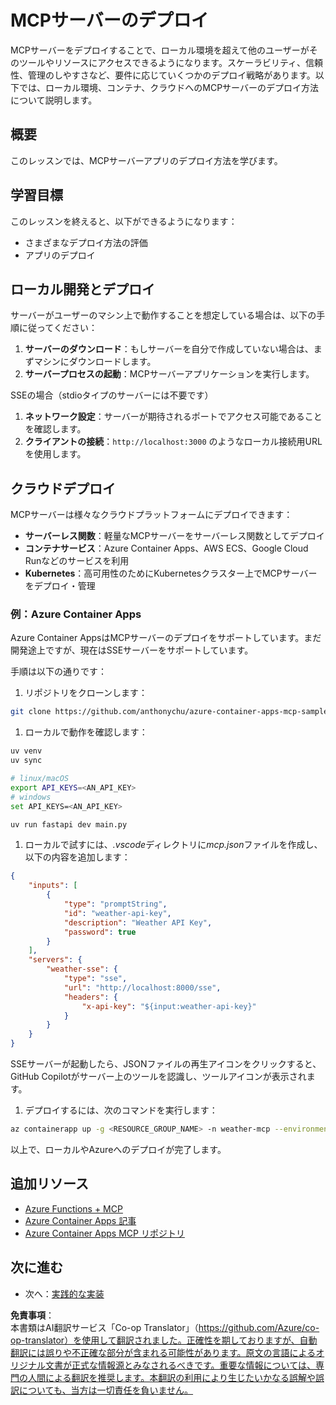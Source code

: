<!--
CO_OP_TRANSLATOR_METADATA:
{
  "original_hash": "7816cc28f7ab9a54e31f9246429ffcd9",
  "translation_date": "2025-05-16T15:00:19+00:00",
  "source_file": "03-GettingStarted/08-deployment/README.md",
  "language_code": "ja"
}
-->
# MCPサーバーのデプロイ

MCPサーバーをデプロイすることで、ローカル環境を超えて他のユーザーがそのツールやリソースにアクセスできるようになります。スケーラビリティ、信頼性、管理のしやすさなど、要件に応じていくつかのデプロイ戦略があります。以下では、ローカル環境、コンテナ、クラウドへのMCPサーバーのデプロイ方法について説明します。

## 概要

このレッスンでは、MCPサーバーアプリのデプロイ方法を学びます。

## 学習目標

このレッスンを終えると、以下ができるようになります：

- さまざまなデプロイ方法の評価
- アプリのデプロイ

## ローカル開発とデプロイ

サーバーがユーザーのマシン上で動作することを想定している場合は、以下の手順に従ってください：

1. **サーバーのダウンロード**：もしサーバーを自分で作成していない場合は、まずマシンにダウンロードします。
1. **サーバープロセスの起動**：MCPサーバーアプリケーションを実行します。

SSEの場合（stdioタイプのサーバーには不要です）

1. **ネットワーク設定**：サーバーが期待されるポートでアクセス可能であることを確認します。
1. **クライアントの接続**：`http://localhost:3000` のようなローカル接続用URLを使用します。

## クラウドデプロイ

MCPサーバーは様々なクラウドプラットフォームにデプロイできます：

- **サーバーレス関数**：軽量なMCPサーバーをサーバーレス関数としてデプロイ
- **コンテナサービス**：Azure Container Apps、AWS ECS、Google Cloud Runなどのサービスを利用
- **Kubernetes**：高可用性のためにKubernetesクラスター上でMCPサーバーをデプロイ・管理

### 例：Azure Container Apps

Azure Container AppsはMCPサーバーのデプロイをサポートしています。まだ開発途上ですが、現在はSSEサーバーをサポートしています。

手順は以下の通りです：

1. リポジトリをクローンします：

  ```sh
  git clone https://github.com/anthonychu/azure-container-apps-mcp-sample.git
  ```

1. ローカルで動作を確認します：

  ```sh
  uv venv
  uv sync

  # linux/macOS
  export API_KEYS=<AN_API_KEY>
  # windows
  set API_KEYS=<AN_API_KEY>

  uv run fastapi dev main.py
  ```

1. ローカルで試すには、*.vscode*ディレクトリに*mcp.json*ファイルを作成し、以下の内容を追加します：

  ```json
  {
      "inputs": [
          {
              "type": "promptString",
              "id": "weather-api-key",
              "description": "Weather API Key",
              "password": true
          }
      ],
      "servers": {
          "weather-sse": {
              "type": "sse",
              "url": "http://localhost:8000/sse",
              "headers": {
                  "x-api-key": "${input:weather-api-key}"
              }
          }
      }
  }
  ```

  SSEサーバーが起動したら、JSONファイルの再生アイコンをクリックすると、GitHub Copilotがサーバー上のツールを認識し、ツールアイコンが表示されます。

1. デプロイするには、次のコマンドを実行します：

  ```sh
  az containerapp up -g <RESOURCE_GROUP_NAME> -n weather-mcp --environment mcp -l westus --env-vars API_KEYS=<AN_API_KEY> --source .
  ```

以上で、ローカルやAzureへのデプロイが完了します。

## 追加リソース

- [Azure Functions + MCP](https://learn.microsoft.com/en-us/samples/azure-samples/remote-mcp-functions-dotnet/remote-mcp-functions-dotnet/)
- [Azure Container Apps 記事](https://techcommunity.microsoft.com/blog/appsonazureblog/host-remote-mcp-servers-in-azure-container-apps/4403550)
- [Azure Container Apps MCP リポジトリ](https://github.com/anthonychu/azure-container-apps-mcp-sample)

## 次に進む

- 次へ：[実践的な実装](/04-PracticalImplementation/README.md)

**免責事項**：  
本書類はAI翻訳サービス「Co-op Translator」（https://github.com/Azure/co-op-translator）を使用して翻訳されました。正確性を期しておりますが、自動翻訳には誤りや不正確な部分が含まれる可能性があります。原文の言語によるオリジナル文書が正式な情報源とみなされるべきです。重要な情報については、専門の人間による翻訳を推奨します。本翻訳の利用により生じたいかなる誤解や誤訳についても、当方は一切責任を負いません。
